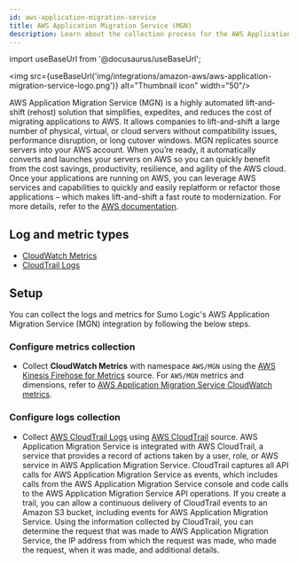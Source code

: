 ```yaml
---
id: aws-application-migration-service
title: AWS Application Migration Service (MGN)
description: Learn about the collection process for the AWS Application Migration Service (MGN).
---
```


import useBaseUrl from '@docusaurus/useBaseUrl';

<img src={useBaseUrl('img/integrations/amazon-aws/aws-application-migration-service-logo.png')} alt="Thumbnail icon" width="50"/>

AWS Application Migration Service (MGN) is a highly automated lift-and-shift (rehost) solution that simplifies, expedites, and reduces the cost of migrating applications to AWS. It allows companies to lift-and-shift a large number of physical, virtual, or cloud servers without compatibility issues, performance disruption, or long cutover windows. MGN replicates source servers into your AWS account. When you’re ready, it automatically converts and launches your servers on AWS so you can quickly benefit from the cost savings, productivity, resilience, and agility of the AWS cloud. Once your applications are running on AWS, you can leverage AWS services and capabilities to quickly and easily replatform or refactor those applications – which makes lift-and-shift a fast route to modernization. For more details, refer to the [AWS documentation](https://docs.aws.amazon.com/mgn/latest/ug/what-is-application-migration-service.html).

## Log and metric types
* [CloudWatch Metrics](https://docs.aws.amazon.com/mgn/latest/ug/monitoring-cloudwatch.html)
* [CloudTrail Logs](https://docs.aws.amazon.com/mgn/latest/ug/logging-using-cloudtrail.html)


## Setup
You can collect the logs and metrics for Sumo Logic's AWS Application Migration Service (MGN) integration by following the below steps.

### Configure metrics collection
* Collect **CloudWatch Metrics** with namespace `AWS/MGN` using the [AWS Kinesis Firehose for Metrics](/docs/send-data/hosted-collectors/amazon-aws/aws-kinesis-firehose-metrics-source/) source. For `AWS/MGN` metrics and dimensions, refer to [AWS Application Migration Service CloudWatch metrics](https://docs.aws.amazon.com/mgn/latest/ug/monitoring-cloudwatch.html).
### Configure logs collection
* Collect [AWS CloudTrail Logs](https://docs.aws.amazon.com/mgn/latest/ug/logging-using-cloudtrail.html) using [AWS CloudTrail](/docs/send-data/hosted-collectors/amazon-aws/aws-cloudtrail-source/) source. AWS Application Migration Service is integrated with AWS CloudTrail, a service that provides a record of actions taken by a user, role, or AWS service in AWS Application Migration Service. CloudTrail captures all API calls for AWS Application Migration Service as events, which includes calls from the AWS Application Migration Service console and code calls to the AWS Application Migration Service API operations. If you create a trail, you can allow a continuous delivery of CloudTrail events to an Amazon S3 bucket, including events for AWS Application Migration Service. Using the information collected by CloudTrail, you can determine the request that was made to AWS Application Migration Service, the IP address from which the request was made, who made the request, when it was made, and additional details. 